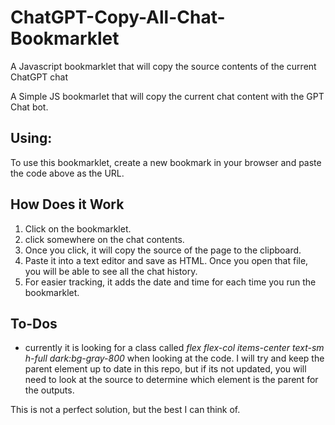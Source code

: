 # ChatGPT-Copy-All-Chat-Bookmarklet
A Javascript bookmarklet that will copy the source contents of the current ChatGPT chat

A Simple JS bookmarlet that will copy the current chat content with the GPT Chat bot. 

## Using:
To use this bookmarklet, create a new bookmark in your browser and paste the code above as the URL.

## How Does it Work
1. Click on the bookmarklet.
2. click somewhere on the chat contents.
3. Once you click, it will copy the source of the page to the clipboard.
4. Paste it into a text editor and save as HTML. Once you open that file, you will be able to see all the chat history. 
5. For easier tracking, it adds the date and time for each time you run the bookmarklet.

## To-Dos
* currently it is looking for a class called _flex flex-col items-center text-sm h-full dark:bg-gray-800_ when looking at the code. I will try and keep the parent element up to date in this repo, but if its not updated, you will need to look at the source to determine which element is the parent for the outputs. 

This is not a perfect solution, but the best I can think of. 
